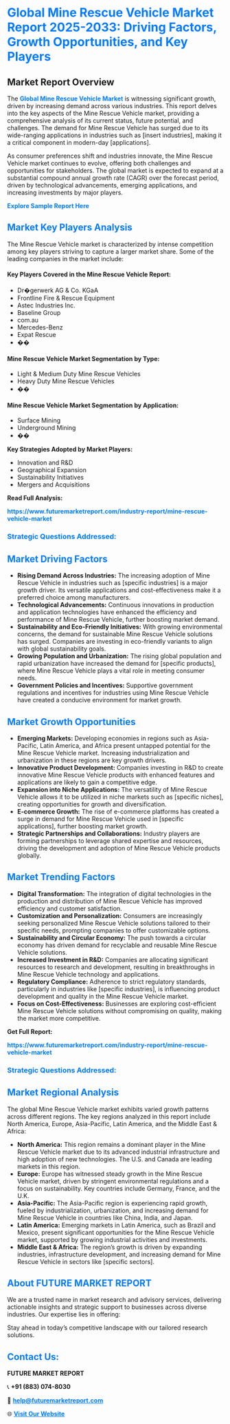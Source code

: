 <h1 style="color: #007BFF;">Global Mine Rescue Vehicle Market Report 2025-2033: Driving Factors, Growth Opportunities, and Key Players</h1>

<section id="overview">
<h2>Market Report Overview</h2>
<p>The <a href="https://www.futuremarketreport.com/industry-report/mine-rescue-vehicle-market" style="color: #007BFF; text-decoration: none;"><strong>Global Mine Rescue Vehicle Market</strong></a> is witnessing significant growth, driven by increasing demand across various industries. This report delves into the key aspects of the Mine Rescue Vehicle market, providing a comprehensive analysis of its current status, future potential, and challenges. The demand for Mine Rescue Vehicle has surged due to its wide-ranging applications in industries such as [insert industries], making it a critical component in modern-day [applications].</p>
<p>As consumer preferences shift and industries innovate, the Mine Rescue Vehicle market continues to evolve, offering both challenges and opportunities for stakeholders. The global market is expected to expand at a substantial compound annual growth rate (CAGR) over the forecast period, driven by technological advancements, emerging applications, and increasing investments by major players.</p>
</section>

<section id="overview">
<p><a href="https://www.futuremarketreport.com/request-sample/reportId=118073" style="color: #007BFF; text-decoration: none;"><strong>Explore Sample Report Here</strong></a></p>
</section>

<section id="key-players">
<h2 style="color: #007BFF;">Market Key Players Analysis</h2>
<p>The Mine Rescue Vehicle market is characterized by intense competition among key players striving to capture a larger market share. Some of the leading companies in the market include:</p>
<h4>Key Players Covered in the Mine Rescue Vehicle Report:</h4>
<ul><li>Dr�gerwerk AG &amp; Co. KGaA</li><li>Frontline Fire &amp; Rescue Equipment</li><li>Astec Industries Inc.</li><li>Baseline Group</li><li>com.au</li><li>Mercedes-Benz</li><li>Expat Rescue</li><li>��</li></ul>
<h4>Mine Rescue Vehicle Market Segmentation by Type:</h4>
<ul><li>Light &amp; Medium Duty Mine Rescue Vehicles</li><li>Heavy Duty Mine Rescue Vehicles</li><li>��</li></ul>

<h4>Mine Rescue Vehicle Market Segmentation by Application:</h4>
<ul><li>Surface Mining</li><li>Underground Mining</li><li>��</li></ul>
<p><strong>Key Strategies Adopted by Market Players:</strong></p>
<ul>
<li>Innovation and R&D</li>
<li>Geographical Expansion</li>
<li>Sustainability Initiatives</li>
<li>Mergers and Acquisitions</li>
</ul>
</section>

<section>
<p><strong>Read Full Analysis: </strong></p><a href="https://www.futuremarketreport.com/industry-report/mine-rescue-vehicle-market" style="color: #007BFF; text-decoration: none;"><strong>https://www.futuremarketreport.com/industry-report/mine-rescue-vehicle-market</strong></a>
<h3 style="color: #007BFF;">Strategic Questions Addressed:</h3>
</section>

<section id="driving-factors">
<h2 style="color: #007BFF;">Market Driving Factors</h2>
<ul>
<li><strong>Rising Demand Across Industries:</strong> The increasing adoption of Mine Rescue Vehicle in industries such as [specific industries] is a major growth driver. Its versatile applications and cost-effectiveness make it a preferred choice among manufacturers.</li>
<li><strong>Technological Advancements:</strong> Continuous innovations in production and application technologies have enhanced the efficiency and performance of Mine Rescue Vehicle, further boosting market demand.</li>
<li><strong>Sustainability and Eco-Friendly Initiatives:</strong> With growing environmental concerns, the demand for sustainable Mine Rescue Vehicle solutions has surged. Companies are investing in eco-friendly variants to align with global sustainability goals.</li>
<li><strong>Growing Population and Urbanization:</strong> The rising global population and rapid urbanization have increased the demand for [specific products], where Mine Rescue Vehicle plays a vital role in meeting consumer needs.</li>
<li><strong>Government Policies and Incentives:</strong> Supportive government regulations and incentives for industries using Mine Rescue Vehicle have created a conducive environment for market growth.</li>
</ul>
</section>

<section id="growth-opportunities">
<h2 style="color: #007BFF;">Market Growth Opportunities</h2>
<ul>
<li><strong>Emerging Markets:</strong> Developing economies in regions such as Asia-Pacific, Latin America, and Africa present untapped potential for the Mine Rescue Vehicle market. Increasing industrialization and urbanization in these regions are key growth drivers.</li>
<li><strong>Innovative Product Development:</strong> Companies investing in R&D to create innovative Mine Rescue Vehicle products with enhanced features and applications are likely to gain a competitive edge.</li>
<li><strong>Expansion into Niche Applications:</strong> The versatility of Mine Rescue Vehicle allows it to be utilized in niche markets such as [specific niches], creating opportunities for growth and diversification.</li>
<li><strong>E-commerce Growth:</strong> The rise of e-commerce platforms has created a surge in demand for Mine Rescue Vehicle used in [specific applications], further boosting market growth.</li>
<li><strong>Strategic Partnerships and Collaborations:</strong> Industry players are forming partnerships to leverage shared expertise and resources, driving the development and adoption of Mine Rescue Vehicle products globally.</li>
</ul>
</section>

<section id="trending-factors">
<h2 style="color: #007BFF;">Market Trending Factors</h2>
<ul>
<li><strong>Digital Transformation:</strong> The integration of digital technologies in the production and distribution of Mine Rescue Vehicle has improved efficiency and customer satisfaction.</li>
<li><strong>Customization and Personalization:</strong> Consumers are increasingly seeking personalized Mine Rescue Vehicle solutions tailored to their specific needs, prompting companies to offer customizable options.</li>
<li><strong>Sustainability and Circular Economy:</strong> The push towards a circular economy has driven demand for recyclable and reusable Mine Rescue Vehicle solutions.</li>
<li><strong>Increased Investment in R&D:</strong> Companies are allocating significant resources to research and development, resulting in breakthroughs in Mine Rescue Vehicle technology and applications.</li>
<li><strong>Regulatory Compliance:</strong> Adherence to strict regulatory standards, particularly in industries like [specific industries], is influencing product development and quality in the Mine Rescue Vehicle market.</li>
<li><strong>Focus on Cost-Effectiveness:</strong> Businesses are exploring cost-efficient Mine Rescue Vehicle solutions without compromising on quality, making the market more competitive.</li>
</ul>
</section>

<section>
<p><strong>Get Full Report: </strong></p><a href="https://www.futuremarketreport.com/industry-report/mine-rescue-vehicle-market" style="color: #007BFF; text-decoration: none;"><strong>https://www.futuremarketreport.com/industry-report/mine-rescue-vehicle-market</strong></a>
<h3 style="color: #007BFF;">Strategic Questions Addressed:</h3>
</section>


<section id="regional-analysis">
<h2 style="color: #007BFF;">Market Regional Analysis</h2>
<p>The global Mine Rescue Vehicle market exhibits varied growth patterns across different regions. The key regions analyzed in this report include North America, Europe, Asia-Pacific, Latin America, and the Middle East & Africa:</p>
<ul>
<li><strong>North America:</strong> This region remains a dominant player in the Mine Rescue Vehicle market due to its advanced industrial infrastructure and high adoption of new technologies. The U.S. and Canada are leading markets in this region.</li>
<li><strong>Europe:</strong> Europe has witnessed steady growth in the Mine Rescue Vehicle market, driven by stringent environmental regulations and a focus on sustainability. Key countries include Germany, France, and the U.K.</li>
<li><strong>Asia-Pacific:</strong> The Asia-Pacific region is experiencing rapid growth, fueled by industrialization, urbanization, and increasing demand for Mine Rescue Vehicle in countries like China, India, and Japan.</li>
<li><strong>Latin America:</strong> Emerging markets in Latin America, such as Brazil and Mexico, present significant opportunities for the Mine Rescue Vehicle market, supported by growing industrial activities and investments.</li>
<li><strong>Middle East & Africa:</strong> The region’s growth is driven by expanding industries, infrastructure development, and increasing demand for Mine Rescue Vehicle in sectors like [specific sectors].</li>
</ul>
</section>

<footer>
<h2 style="color: #007BFF;">About FUTURE MARKET REPORT</h2>
<p>We are a trusted name in market research and advisory services, delivering actionable insights and strategic support to businesses across diverse industries. Our expertise lies in offering:</p>

<p>Stay ahead in today’s competitive landscape with our tailored research solutions.</p>

<h2 style="color: #007BFF;">Contact Us:</h2>
<p><strong>FUTURE MARKET REPORT</strong></p>
<p>📞 <strong>+91 (883) 074-8030</strong></p>
<p>📧 <strong><a href="mailto:help@futuremarketreport.com" style="color: #007BFF;">help@futuremarketreport.com</a></strong></p>
<p>🌐 <strong><a href="https://www.futuremarketreport.com/" style="color: #007BFF;">Visit Our Website</a></strong></p>
</footer>